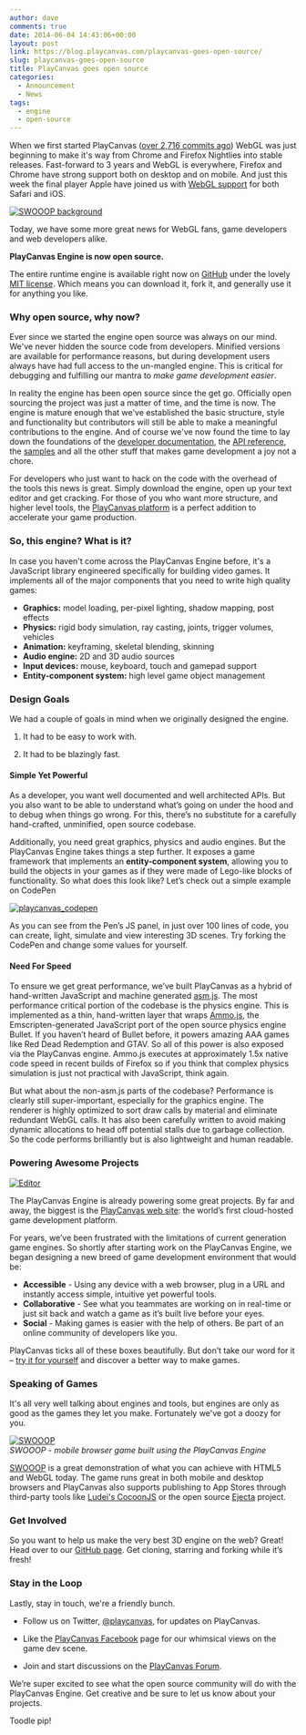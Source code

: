 ```yaml
---
author: dave
comments: true
date: 2014-06-04 14:43:06+00:00
layout: post
link: https://blog.playcanvas.com/playcanvas-goes-open-source/
slug: playcanvas-goes-open-source
title: PlayCanvas goes open source
categories:
  - Announcement
  - News
tags:
  - engine
  - open-source
---
```


When we first started PlayCanvas ([over 2,716 commits ago](https://github.com/playcanvas/engine)) WebGL was just beginning to make it's way from Chrome and Firefox Nightlies into stable releases. Fast-forward to 3 years and WebGL is everywhere, Firefox and Chrome have strong support both on desktop and on mobile. And just this week the final player Apple have joined us with [WebGL support](https://blog.playcanvas.com/ios-webgl-support/) for both Safari and iOS.

[![SWOOOP background](/assets/media/background-small.png)](/assets/media/background-small.png)

Today, we have some more great news for WebGL fans, game developers and web developers alike.

**PlayCanvas Engine is now open source.**

The entire runtime engine is available right now on [GitHub](https://github.com/playcanvas/engine) under the lovely [MIT license](https://opensource.org/license/mit/). Which means you can download it, fork it, and generally use it for anything you like.

### Why open source, why now?

Ever since we started the engine open source was always on our mind. We've never hidden the source code from developers. Minified versions are available for performance reasons, but during development users always have had full access to the un-mangled engine. This is critical for debugging and fulfilling our mantra to _make game development easier_.

In reality the engine has been open source since the get go. Officially open sourcing the project was just a matter of time, and the time is now. The engine is mature enough that we've established the basic structure, style and functionality but contributors will still be able to make a meaningful contributions to the engine. And of course we've now found the time to lay down the foundations of the [developer documentation](https://developer.playcanvas.com), the [API reference](https://api.playcanvas.com), the [samples](https://playcanvas.github.io) and all the other stuff that makes game development a joy not a chore.

For developers who just want to hack on the code with the overhead of the tools this news is great. Simply download the engine, open up your text editor and get cracking. For those of you who want more structure, and higher level tools, the [PlayCanvas platform](https://playcanvas.com) is a perfect addition to accelerate your game production.

### So, this engine? What is it?

In case you haven't come across the PlayCanvas Engine before, it's a JavaScript library engineered specifically for building video games. It implements all of the major components that you need to write high quality games:

- **Graphics:** model loading, per-pixel lighting, shadow mapping, post effects
- **Physics:** rigid body simulation, ray casting, joints, trigger volumes, vehicles
- **Animation:** keyframing, skeletal blending, skinning
- **Audio engine:** 2D and 3D audio sources
- **Input devices:** mouse, keyboard, touch and gamepad support
- **Entity-component system:** high level game object management

### Design Goals

We had a couple of goals in mind when we originally designed the engine.

1. It had to be easy to work with.

2. It had to be blazingly fast.

#### Simple Yet Powerful

As a developer, you want well documented and well architected APIs. But you also want to be able to understand what’s going on under the hood and to debug when things go wrong. For this, there’s no substitute for a carefully hand-crafted, unminified, open source codebase.

Additionally, you need great graphics, physics and audio engines. But the PlayCanvas Engine takes things a step further. It exposes a game framework that implements an **entity-component system**, allowing you to build the objects in your games as if they were made of Lego-like blocks of functionality. So what does this look like? Let’s check out a simple example on CodePen

[![playcanvas_codepen](/assets/media/playcanvas_codepen.jpg)](http://codepen.io/playcanvas/pen/ctxoD)

As you can see from the Pen’s JS panel, in just over 100 lines of code, you can create, light, simulate and view interesting 3D scenes. Try forking the CodePen and change some values for yourself.

#### Need For Speed

To ensure we get great performance, we’ve built PlayCanvas as a hybrid of hand-written JavaScript and machine generated [asm.js](http://asmjs.org/). The most performance critical portion of the codebase is the physics engine. This is implemented as a thin, hand-written layer that wraps [Ammo.js](https://github.com/kripken/ammo.js/), the Emscripten-generated JavaScript port of the open source physics engine Bullet. If you haven’t heard of Bullet before, it powers amazing AAA games like Red Dead Redemption and GTAV. So all of this power is also exposed via the PlayCanvas engine. Ammo.js executes at approximately 1.5x native code speed in recent builds of Firefox so if you think that complex physics simulation is just not practical with JavaScript, think again.

But what about the non-asm.js parts of the codebase? Performance is clearly still super-important, especially for the graphics engine. The renderer is highly optimized to sort draw calls by material and eliminate redundant WebGL calls. It has also been carefully written to avoid making dynamic allocations to head off potential stalls due to garbage collection. So the code performs brilliantly but is also lightweight and human readable.

### Powering Awesome Projects

[![Editor](/assets/media/editor-swooop.jpg)](/assets/media/editor-swooop.jpg)

The PlayCanvas Engine is already powering some great projects. By far and away, the biggest is the [PlayCanvas web site](https://playcanvas.com): the world’s first cloud-hosted game development platform.

For years, we’ve been frustrated with the limitations of current generation game engines. So shortly after starting work on the PlayCanvas Engine, we began designing a new breed of game development environment that would be:

- **Accessible** - Using any device with a web browser, plug in a URL and instantly access simple, intuitive yet powerful tools.
- **Collaborative** - See what you teammates are working on in real-time or just sit back and watch a game as it’s built live before your eyes.
- **Social** - Making games is easier with the help of others. Be part of an online community of developers like you.

PlayCanvas ticks all of these boxes beautifully. But don’t take our word for it – [try it for yourself](https://playcanvas.com) and discover a better way to make games.

### Speaking of Games

It's all very well talking about engines and tools, but engines are only as good as the games they let you make. Fortunately we've got a doozy for you.

[![SWOOOP](/assets/media/swooop_blog.jpg)](http://swooop.playcanvas.com/)
<br>_SWOOOP - mobile browser game built using the PlayCanvas Engine_

[SWOOOP](http://swooop.playcanvas.com) is a great demonstration of what you can achieve with HTML5 and WebGL today. The game runs great in both mobile and desktop browsers and PlayCanvas also supports publishing to App Stores through third-party tools like [Ludei's CocoonJS](https://en.wikipedia.org/wiki/CocoonJS) or the open source [Ejecta](https://impactjs.com/ejecta) project.

### Get Involved

So you want to help us make the very best 3D engine on the web? Great! Head over to our [GitHub page](https://github.com/playcanvas/engine). Get cloning, starring and forking while it’s fresh!

### Stay in the Loop

Lastly, stay in touch, we're a friendly bunch.

- Follow us on Twitter, [@playcanvas](https://twitter.com/playcanvas), for updates on PlayCanvas.

- Like the [PlayCanvas Facebook](https://facebook.com/playcanvas) page for our whimsical views on the game dev scene.

- Join and start discussions on the [PlayCanvas Forum](https://forum.playcanvas.com/).

We’re super excited to see what the open source community will do with the PlayCanvas Engine. Get creative and be sure to let us know about your projects.

Toodle pip!

